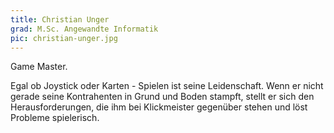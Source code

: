 ```yaml
---
title: Christian Unger
grad: M.Sc. Angewandte Informatik
pic: christian-unger.jpg
---
```


Game Master.

Egal ob Joystick oder Karten - Spielen ist seine Leidenschaft. Wenn er nicht gerade seine Kontrahenten in Grund und Boden stampft, stellt er sich den Herausforderungen, die ihm bei Klickmeister gegenüber stehen und löst Probleme spielerisch.
